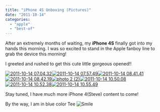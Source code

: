 ```yaml
---
title: "iPhone 4S Unboxing (Pictures)"
date: "2011-10-14"
categories: 
  - "apple"
  - "best-of"
---
```


After an extremely months of waiting, my **iPhone 4S** finally got into my hands this morning. I was so excited to stand in the Apple fanboy line to grab the device this morning!

I greeted and rushed to get this cute little gorgeous opened!!

[![2011-10-14 07.04.32](images/2011-10-14%25252007.57.49%25255B3%25255D.jpg "2011-10-14 07.04.32")![2011-10-14 07.57.49](images/2011-10-14%25252008.41.41%25255B3%25255D.jpg "2011-10-14 07.57.49")![2011-10-14 08.41.41](images/2011-10-14%25252008.42.19%25255B3%25255D.jpg "2011-10-14 08.41.41")![2011-10-14 08.42.19](images/photo%2525202%252520%2525282%252529%25255B3%25255D.jpg "2011-10-14 08.42.19")![photo 2 (2)](images/2011-10-14%25252010.50.08%25255B3%25255D.jpg "photo 2 (2)")![2011-10-14 10.50.08](images/2011-10-14%25252010.52.38%25255B3%25255D.jpg "2011-10-14 10.50.08")![2011-10-14 10.52.38](images/2011-10-14%25252010.55.49%25255B3%25255D.jpg "2011-10-14 10.52.38")![2011-10-14 10.55.49](http://lh4.ggpht.com/-36IyHyzWmgc/TphkCAwL2FI/AAAAAAAAF5s/uPQh4LKX4Hk/2011-10-14%25252010.55.49_thumb.jpg?imgmax=800 "2011-10-14 10.55.49")](http://lh4.ggpht.com/-WdOnHpJ_V0s/Tphj4iC1s2I/AAAAAAAAF30/PaIzjYXsV0E/s1600-h/2011-10-14%25252007.04.32%25255B3%25255D.jpg)

Stay tuned, I have much more iPhone 4(Steve) content to come!

By the way, I am in blue color Tee ![Smile](http://lh4.ggpht.com/-eiBugLTicPU/TphkCngxZtI/AAAAAAAAF50/bznb1akiPtA/wlEmoticon-smile%25255B2%25255D.png?imgmax=800)
